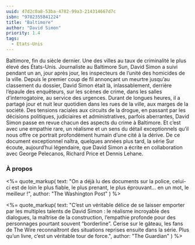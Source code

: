 ```yaml
---
uuid: 47d2c0a8-53ba-4782-99a3-214314667d7c
isbn: "9782355841224"
title: "Baltimore"
author: "David Simon"
priority: 1.4
tags:
  - Etats-Unis
---
```


Baltimore, fin du siècle dernier. Une des villes au taux de criminalité le plus élevé des États-Unis. Journaliste au Baltimore Sun, David Simon a suivi pendant un an, jour après jour, les inspecteurs de l’unité des homicides de la ville. Depuis le premier coup de fil annonçant un meurtre jusqu’au classement du dossier, David Simon était là, inlassablement, derrière l’épaule des enquêteurs, sur les scènes de crime, dans les salles d’interrogatoire, au service des urgences. Durant de longues heures, il a partagé jour et nuit leur quotidien dans les rues de la ville, aux marges de la société. Des tensions raciales aux circuits de la drogue, en passant par les décisions politiques, judiciaires et administratives, parfois aberrantes, David Simon passe en revue chacun des aspects du crime à Baltimore. Et c’est avec une empathie rare, un réalisme et un sens du détail exceptionnels qu’il nous offre ce portrait profondément humain d’une cité à la dérive. De ce document exceptionnel naîtra, quelques années plus tard, la série Sur écoute, aujourd’hui légendaire, que David Simon a écrite en collaboration avec George Pelecanos, Richard Price et Dennis Lehane.

### À propos

<%= quote_markup(
  text: "On a déjà lu des documents sur la police, celui-ci est de loin le plus fiable, le plus prenant, le plus éprouvant… en un mot, le meilleur !",
  author: "The Washington Post"
) %>

<%= quote_markup(
  text: "C’est un véritable délice de se laisser emporter par les multiples talents de David Simon : le réalisme incroyable des dialogues, la maîtrise de la construction, l’empathie profonde pour des personnages pourtant souvent “borderline”. Cerise sur le gâteau, les fans de The Wire reconnaîtront des situations reprises ensuite dans la série. Plus qu’un livre, c’est un véritable tour de force.",
  author: "The Guardian"
) %>